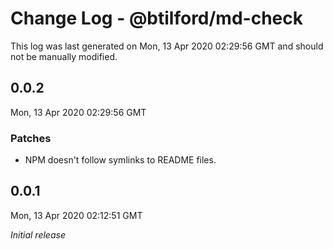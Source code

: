 # Change Log - @btilford/md-check

This log was last generated on Mon, 13 Apr 2020 02:29:56 GMT and should not be manually modified.

## 0.0.2
Mon, 13 Apr 2020 02:29:56 GMT

### Patches

- NPM doesn't follow symlinks to README files.

## 0.0.1
Mon, 13 Apr 2020 02:12:51 GMT

*Initial release*

